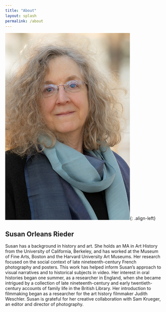 ```yaml
---
title: "About"
layout: splash
permalink: /about
---
```

![image-left](/assets/images/bio_portrait_p_sm.jpg){: .align-left}
## Susan Orleans Rieder
Susan has a background in history and art. She holds an MA in Art History from the University of California, Berkeley, and has worked at the Museum of Fine Arts, Boston and the Harvard University Art Museums. Her research focused on the social context of late nineteenth-century French photography and posters. This work has helped inform Susan’s approach to visual narratives and to historical subjects in video. Her interest in oral histories began one summer, as a researcher in England, when she became intrigued by a collection of late nineteenth-century and early twentieth-century accounts of family life in the British Library. Her introduction to filmmaking began as a researcher for the art history filmmaker Judith Weschler. Susan is grateful for her creative collaboration with Sam Krueger, an editor and director of photography.
